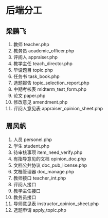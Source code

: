 ﻿# 后端分工


## 梁鹏飞
1. 教师 teacher.php
2. 教务员 academic_officer.php
3. 评阅人 appraiser.php
4. 教学主任 teach_director.php
5. 毕设题目 topic.php
6. 任务书 task_book.php
7. 选题报告 topic_selection_report.php
8. 中期考核表 midterm_test_form.php
9. 论文 paper.php
10. 修改意见 amendment.php
11. 评阅人意见表 appraiser_opinion_sheet.php


## 周风帆
1. 人员 personel.php
2. 学生 student.php
3. 待审核事项 item_need_verify.php
4. 有指导意见的文档 opinion_doc.php
5. 文档公共协议 doc_pub_license.php
6. 文档管理器 doc_manage.php
7. 教师接口 teacher_int.php
8. 评阅人接口
9. 教学主任接口
10. 教务员接口 
11. 导师意见表 instructor_opinion_sheet.php
12. 选题申请 apply_topic.php
